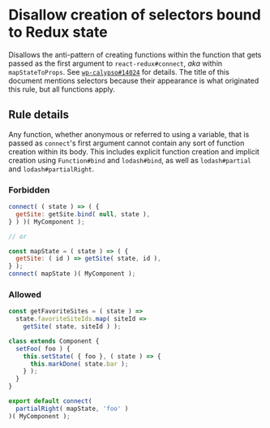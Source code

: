 # Disallow creation of selectors bound to Redux state

Disallows the anti-pattern of creating functions within the function that gets passed as the first argument to `react-redux#connect`, _aka_ within `mapStateToProps`. See [`wp-calypso#14024`](https://github.com/Automattic/wp-calypso/issues/14024) for details. The title of this document mentions selectors because their appearance is what originated this rule, but all functions apply.

## Rule details

Any function, whether anonymous or referred to using a variable, that is passed as `connect`'s first argument cannot contain any sort of function creation within its body. This includes explicit function creation and implicit creation using `Function#bind` and `lodash#bind`, as well as `lodash#partial` and `lodash#partialRight`.

### Forbidden

```js
connect( ( state ) => ( {
  getSite: getSite.bind( null, state ),
} ) )( MyComponent );

// or

const mapState = ( state ) => ( {
  getSite: ( id ) => getSite( state, id ),
} );
connect( mapState )( MyComponent );
```

### Allowed

```js
const getFavoriteSites = ( state ) =>
  state.favoriteSiteIds.map( siteId =>
    getSite( state, siteId ) );
```

```js
class extends Component {
  setFoo( foo ) {
    this.setState( { foo }, ( state ) => {
      this.markDone( state.bar );
    } );
  }
}
```

```js
export default connect(
  partialRight( mapState, 'foo' )
)( MyComponent );
```
